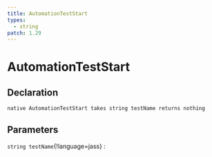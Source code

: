 ```yaml
---
title: AutomationTestStart
types:
  - string
patch: 1.29
---
```


# AutomationTestStart

## Declaration

```jass
native AutomationTestStart takes string testName returns nothing
```

## Parameters
`string testName`{!language=jass}
: 
